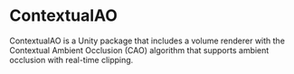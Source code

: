 # ContextualAO
ContextualAO is a Unity package that includes a volume renderer with the Contextual Ambient Occlusion (CAO) algorithm that supports ambient occlusion with real-time clipping.
